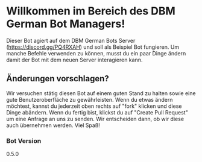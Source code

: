 # Willkommen im Bereich des DBM German Bot Managers!

Dieser Bot agiert auf dem DBM German Bots Server (https://discord.gg/PQ4RXAH) und soll als Beispiel Bot fungieren.
Um manche Befehle verwenden zu können, musst du ein paar Dinge ändern damit der Bot mit dem neuen Server interagieren kann.

## Änderungen vorschlagen?

Wir versuchen stätig diesen Bot auf einem guten Stand zu halten sowie eine gute Benutzeroberfläche zu gewährleisten.
Wenn du etwas ändern möchtest, kannst du jederzeit oben rechts auf "fork" klicken und diese Dinge abändern. Wenn du fertig bist, klickst du auf "Create Pull Request" um eine Anfrage an uns zu senden. Wir entscheiden dann, ob wir diese auch übernehmen werden. Viel Spaß!

### Bot Version

0.5.0
